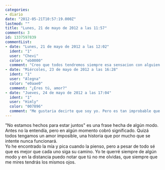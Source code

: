 ```yaml
---
categories:
- diario
date: "2012-05-21T10:57:19.000Z"
lastmod: ""
title: "Lunes, 21 de mayo de 2012 a las 11:57"
comments: 3
id: 1337597839
commentList:
- date: "Lunes, 21 de mayo de 2012 a las 12:02"
  ident: "1"
  user: "Chevi"
  color: "eb0000"
  comment: "Creo que todos tendremos siempre esa sensacion con alguien..."
- date: "Miércoles, 23 de mayo de 2012 a las 16:28"
  ident: "1"
  user: "Alegna"
  color: "e0aae0"
  comment: "¿Eres tú, amor?"
- date: "Jueves, 24 de mayo de 2012 a las 17:04"
  ident: "1"
  user: "Himly"
  color: "007896"
  comment: "Me gustaria decirte que soy yo. Pero es tan improbable que Tu hayas escrito eso... De todas formas ya he asumido que no estaremos nunca juntos, y no lo llevo tan mal. Tembien es verdad que hace mucho que no te veo, igual si te veo se cae mi \"barrera\"..."
---
```


"No estamos hechos para estar juntos" es una frase hecha de algún modo. Antes no la entendía, pero en algún momento cobró significado. Quizá todos tengamos un amor imposible, una historia que por mucho que se intente nunca funcionará.  
Yo he encontrado la mía y pica cuando la pienso, pero a pesar de todo sé que es mejor que cada uno siga su camino. Yo te querré siempre de algún modo y en la distancia puedo notar que tú no me olvidas, que siempre que me mires tendrás los mismos ojos.